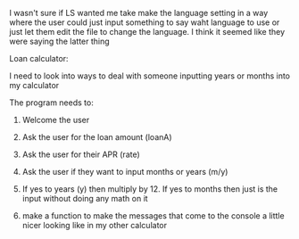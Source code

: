 I wasn't sure if LS wanted me take make the language setting in a way where the user could just input something
to say waht language to use or just let them edit the file to change the language. I think it seemed like they were
saying the latter thing

Loan calculator:

I need to look into ways to deal with someone inputting years or months into my calculator

The program needs to:
1) Welcome the user
2) Ask the user for the loan amount (loanA)
3) Ask the user for their APR (rate)
4) Ask the user if they want to input months or years (m/y)
5) If yes to years (y) then multiply by 12. If yes to months then just is the input without doing any math on it

6) make a function to make the messages that come to the console a little nicer looking like in my other calculator

